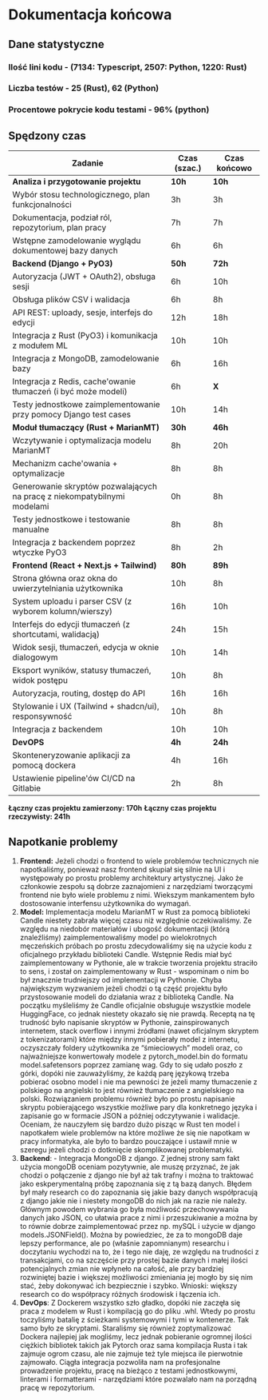 # Dokumentacja końcowa


## Dane statystyczne


### Ilość lini kodu - (7134: Typescript, 2507: Python, 1220: Rust)
### Liczba testów - 25 (Rust), 62 (Python)
### Procentowe pokrycie kodu testami - 96% (python)




## Spędzony czas




| **Zadanie** | **Czas (szac.)** | **Czas końcowo**|
|---|---|---|
| **Analiza i przygotowanie projektu** | **10h** | **10h**
| Wybór stosu technologicznego, plan funkcjonalności | 3h | 3h
| Dokumentacja, podział ról, repozytorium, plan pracy | 7h | 7h
| Wstępne zamodelowanie wyglądu dokumentowej bazy danych | 6h | 6h
| **Backend (Django + PyO3)** | **50h** | **72h**
| Autoryzacja (JWT + OAuth2), obsługa sesji | 6h | 10h
| Obsługa plików CSV i walidacja | 6h | 8h
| API REST: uploady, sesje, interfejs do edycji | 12h | 18h
| Integracja z Rust (PyO3) i komunikacja z modułem ML | 10h | 10h
| Integracja z MongoDB, zamodelowanie bazy | 6h | 16h
| Integracja z Redis, cache'owanie tłumaczeń (i być może modeli) | 6h | **X**
| Testy jednostkowe zaimplementowanie przy pomocy Django test cases | 10h | 14h
| **Moduł tłumaczący (Rust + MarianMT)** | **30h** | **46h** |
| Wczytywanie i optymalizacja modelu MarianMT | 8h | 20h |
| Mechanizm cache'owania + optymalizacje | 8h | 8h |
| Generowanie skryptów pozwalających na pracę z niekompatybilnymi modelami | 0h | 8h |
| Testy jednostkowe i testowanie manualne | 8h | 8h |
| Integracja z backendem poprzez wtyczke PyO3 | 8h | 2h | 
| **Frontend (React + Next.js + Tailwind)** | **80h** | **89h** |
| Strona główna oraz okna do uwierzytelniania użytkownika | 10h | 8h |
| System uploadu i parser CSV (z wyborem kolumn/wierszy) | 16h | 10h |
| Interfejs do edycji tłumaczeń (z shortcutami, walidacją) | 24h | 15h |
| Widok sesji, tłumaczeń, edycja w oknie dialogowym | 10h | 14h |
| Eksport wyników, statusy tłumaczeń, widok postępu | 10h | 8h |
| Autoryzacja, routing, dostęp do API | 16h | 16h |
| Stylowanie i UX (Tailwind + shadcn/ui), responsywność | 10h | 8h |
| Integracja z backendem | 10h | 10h |
| **DevOPS** | **4h** | **24h** |
| Skonteneryzowanie aplikacji za pomocą dockera | 4h | 16h |
| Ustawienie pipeline'ów CI/CD na Gitlabie | 2h | 8h |


**Łączny czas projektu zamierzony: 170h**
**Łączny czas projektu rzeczywisty: 241h**


## Napotkanie problemy


1. **Frontend:**
Jeżeli chodzi o frontend to wiele problemów technicznych nie napotkaliśmy, ponieważ nasz frontend skupiał się silnie na UI i występowały po prostu problemy architektury artystycznej. Jako że członkowie zespołu są dobrze zaznajomieni z narzędziami tworzącymi frontend nie było wiele problemu z nimi. Wiekszym mankamentem było dostosowanie interfensu użytkownika do wymagań.
2. **Model:**
Implementacja modelu MarianMT w Rust za pomocą biblioteki Candle niestety zabrała więcej czasu niż względnie oczekiwaliśmy. Ze względu na niedobór materiałów i ubogość dokumentacji (którą znaleźliśmy) zaimplementowaliśmy model po wielokrotnych męczeńskich próbach po prostu zdecydowaliśmy się na użycie kodu z oficjalnego przykładu biblioteki Candle. Wstępnie Redis miał być zaimplementowany w Pythonie, ale w trakcie tworzenia projektu straciło to sens, i został on zaimplementowany w Rust - wspominam o nim bo był znacznie trudniejszy od implementacji w Pythonie. Chyba największym wyzwaniem jeżeli chodzi o tą część projektu było przystosowanie modeli do działania wraz z biblioteką Candle. Na początku myśleliśmy że Candle oficjalnie obsługuje wszystkie modele HuggingFace, co jednak niestety okazało się nie prawdą. Receptą na tę trudność było napisanie skryptów w Pythonie, zainspirowanych internetem, stack overflow i innymi źródłami (nawet oficjalnym skryptem z tokenizatorami) które między innymi pobierały model z internetu, oczyszczały foldery użytkownika ze “śmieciowych” modeli oraz, co najważniejsze konwertowały modele z pytorch_model.bin do formatu model.safetensors poprzez zamianę wag. Gdy to się udało poszło z górki, dopóki nie zauważyliśmy, że każdą parę językową trzeba pobierać osobno model i nie ma pewności że jeżeli mamy tłumaczenie z polskiego na angielski to jest również tłumaczenie z angielskiego na polski. Rozwiązaniem problemu również było po prostu napisanie skryptu pobierającego wszystkie możliwe pary dla konkretnego języka i zapisanie go w formacie JSON a później odczytywanie i walidacje. Oceniam, że nauczyłem się bardzo dużo pisząc w Rust ten model i napotkałem wiele problemów na które możliwe że się nie napotkam w pracy informatyka, ale było to bardzo pouczające i ustawił mnie w szeregu jeżeli chodzi o dotknięcie skomplikowanej problematyki.
3. **Backend**:
        - Integracja MongoDB z django. Z jednej strony sam fakt użycia mongoDB oceniam pozytywnie, ale muszę przyznać, że jak chodzi o połączenie z django nie był aż tak trafny i można to traktować jako eskperymentalną próbę zapoznania się z tą bazą danych. Błędem był mały research co do zapoznania się jakie bazy danych współpracują z django jakie nie i niestety mongoDB do nich jak na razie nie należy. Głównym powodem wybrania go była możliwość przechowywania danych jako JSON, co ułatwia prace z nimi i przeszukiwanie a można by to równie dobrze zaimplementować przez np. mySQL i użycie w django models.JSONField(). Można by powiedziec, że za to mongoDB daje lepszy performance, ale po (właśnie zapomnianym) researchu i doczytaniu wychodzi na to, że i tego nie daję, ze względu na trudności z transakcjami, co na szczęście przy prostej bazie danych i małej ilości potencjalnych zmian nie wpłyneło na całość, ale przy bardziej rozwiniętej bazie i większej możliwości zmieniania jej mogło by się nim stać, żeby dokonywać ich bezpiecznie i szybko. Wnioski: większy research co do współpracy różnych środowisk i łączenia ich.
4. **DevOps**:
Z Dockerem wszystko szło gładko, dopóki nie zaczęła się praca z modelem w Rust i kompilacją go do pliku .whl. Wtedy po prostu toczyliśmy batalię z ścieżkami systemowymi i tymi w kontenerze. Tak samo było ze skryptami. Staraliśmy się również zoptymalizować Dockera najlepiej jak mogliśmy, lecz jednak pobieranie ogromnej ilości ciężkich bibliotek takich jak Pytorch oraz sama kompilacja Rusta i tak zajmuje ogrom czasu, ale nie zajmuje też tyle miejsca ile pierwotnie zajmowało.
Ciągła integracja pozwoliła nam na profesjonalne prowadzenie projektu, pracę na bieżąco z testami jednostkowymi, linterami i  formatterami - narzędziami które pozwalało nam na porządną pracę w repozytorium.



